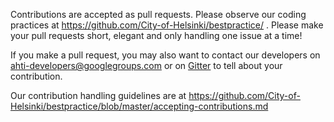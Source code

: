 Contributions are accepted as pull requests.  Please observe our coding
practices at https://github.com/City-of-Helsinki/bestpractice/ .
Please make your pull requests short, elegant and only handling one
issue at a time!

If you make a pull request, you may also want to contact our developers on
ahti-developers@googlegroups.com or on [Gitter](https://gitter.im/City-of-Helsinki/heldev)
to tell about your contribution.

Our contribution handling guidelines are at
https://github.com/City-of-Helsinki/bestpractice/blob/master/accepting-contributions.md
